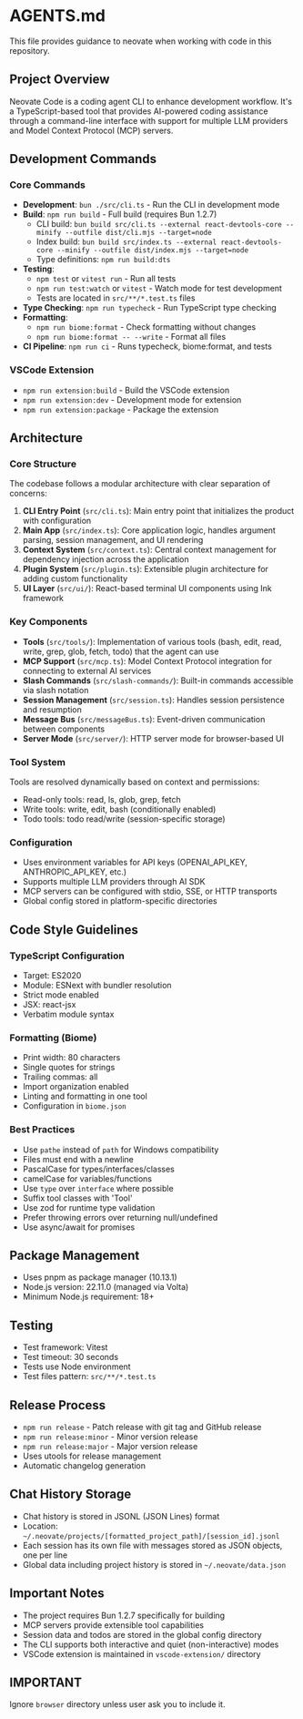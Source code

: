 # AGENTS.md

This file provides guidance to neovate when working with code in this repository.

## Project Overview

Neovate Code is a coding agent CLI to enhance development workflow. It's a TypeScript-based tool that provides AI-powered coding assistance through a command-line interface with support for multiple LLM providers and Model Context Protocol (MCP) servers.

## Development Commands

### Core Commands

- **Development**: `bun ./src/cli.ts` - Run the CLI in development mode
- **Build**: `npm run build` - Full build (requires Bun 1.2.7)
  - CLI build: `bun build src/cli.ts --external react-devtools-core --minify --outfile dist/cli.mjs --target=node`
  - Index build: `bun build src/index.ts --external react-devtools-core --minify --outfile dist/index.mjs --target=node`
  - Type definitions: `npm run build:dts`
- **Testing**:
  - `npm test` or `vitest run` - Run all tests
  - `npm run test:watch` or `vitest` - Watch mode for test development
  - Tests are located in `src/**/*.test.ts` files
- **Type Checking**: `npm run typecheck` - Run TypeScript type checking
- **Formatting**:
  - `npm run biome:format` - Check formatting without changes
  - `npm run biome:format -- --write` - Format all files
- **CI Pipeline**: `npm run ci` - Runs typecheck, biome:format, and tests

### VSCode Extension

- `npm run extension:build` - Build the VSCode extension
- `npm run extension:dev` - Development mode for extension
- `npm run extension:package` - Package the extension

## Architecture

### Core Structure

The codebase follows a modular architecture with clear separation of concerns:

1. **CLI Entry Point** (`src/cli.ts`): Main entry point that initializes the product with configuration
2. **Main App** (`src/index.ts`): Core application logic, handles argument parsing, session management, and UI rendering
3. **Context System** (`src/context.ts`): Central context management for dependency injection across the application
4. **Plugin System** (`src/plugin.ts`): Extensible plugin architecture for adding custom functionality
5. **UI Layer** (`src/ui/`): React-based terminal UI components using Ink framework

### Key Components

- **Tools** (`src/tools/`): Implementation of various tools (bash, edit, read, write, grep, glob, fetch, todo) that the agent can use
- **MCP Support** (`src/mcp.ts`): Model Context Protocol integration for connecting to external AI services
- **Slash Commands** (`src/slash-commands/`): Built-in commands accessible via slash notation
- **Session Management** (`src/session.ts`): Handles session persistence and resumption
- **Message Bus** (`src/messageBus.ts`): Event-driven communication between components
- **Server Mode** (`src/server/`): HTTP server mode for browser-based UI

### Tool System

Tools are resolved dynamically based on context and permissions:

- Read-only tools: read, ls, glob, grep, fetch
- Write tools: write, edit, bash (conditionally enabled)
- Todo tools: todo read/write (session-specific storage)

### Configuration

- Uses environment variables for API keys (OPENAI_API_KEY, ANTHROPIC_API_KEY, etc.)
- Supports multiple LLM providers through AI SDK
- MCP servers can be configured with stdio, SSE, or HTTP transports
- Global config stored in platform-specific directories

## Code Style Guidelines

### TypeScript Configuration

- Target: ES2020
- Module: ESNext with bundler resolution
- Strict mode enabled
- JSX: react-jsx
- Verbatim module syntax

### Formatting (Biome)

- Print width: 80 characters
- Single quotes for strings
- Trailing commas: all
- Import organization enabled
- Linting and formatting in one tool
- Configuration in `biome.json`

### Best Practices

- Use `pathe` instead of `path` for Windows compatibility
- Files must end with a newline
- PascalCase for types/interfaces/classes
- camelCase for variables/functions
- Use `type` over `interface` where possible
- Suffix tool classes with 'Tool'
- Use zod for runtime type validation
- Prefer throwing errors over returning null/undefined
- Use async/await for promises

## Package Management

- Uses pnpm as package manager (10.13.1)
- Node.js version: 22.11.0 (managed via Volta)
- Minimum Node.js requirement: 18+

## Testing

- Test framework: Vitest
- Test timeout: 30 seconds
- Tests use Node environment
- Test files pattern: `src/**/*.test.ts`

## Release Process

- `npm run release` - Patch release with git tag and GitHub release
- `npm run release:minor` - Minor version release
- `npm run release:major` - Major version release
- Uses utools for release management
- Automatic changelog generation

## Chat History Storage

- Chat history is stored in JSONL (JSON Lines) format
- Location: `~/.neovate/projects/[formatted_project_path]/[session_id].jsonl`
- Each session has its own file with messages stored as JSON objects, one per line
- Global data including project history is stored in `~/.neovate/data.json`

## Important Notes

- The project requires Bun 1.2.7 specifically for building
- MCP servers provide extensible tool capabilities
- Session data and todos are stored in the global config directory
- The CLI supports both interactive and quiet (non-interactive) modes
- VSCode extension is maintained in `vscode-extension/` directory

## IMPORTANT

Ignore `browser` directory unless user ask you to include it.
